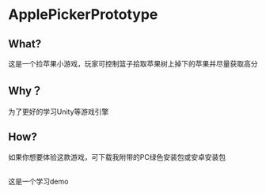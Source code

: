# ApplePickerPrototype
## What?
这是一个捡苹果小游戏，玩家可控制篮子拾取苹果树上掉下的苹果并尽量获取高分
## Why？
为了更好的学习Unity等游戏引擎
## How?
如果你想要体验这款游戏，可下载我附带的PC绿色安装包或安卓安装包
##
这是一个学习demo
